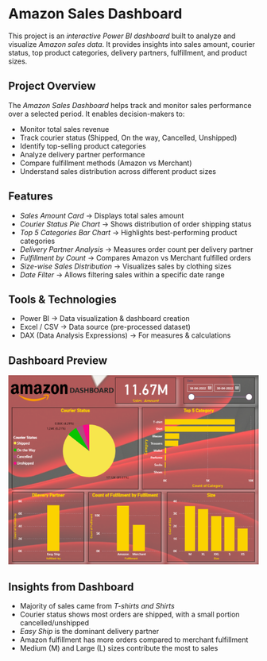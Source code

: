 
# Amazon Sales Dashboard

This project is an *interactive Power BI dashboard* built to analyze and visualize *Amazon sales data*.
It provides insights into sales amount, courier status, top product categories, delivery partners, fulfillment, and product sizes.


## Project Overview

The *Amazon Sales Dashboard* helps track and monitor sales performance over a selected period.
It enables decision-makers to:

* Monitor total sales revenue
* Track courier status (Shipped, On the way, Cancelled, Unshipped)
* Identify top-selling product categories
* Analyze delivery partner performance
* Compare fulfillment methods (Amazon vs Merchant)
* Understand sales distribution across different product sizes


## Features

* *Sales Amount Card* → Displays total sales amount
* *Courier Status Pie Chart* → Shows distribution of order shipping status
* *Top 5 Categories Bar Chart* → Highlights best-performing product categories
* *Delivery Partner Analysis* → Measures order count per delivery partner
* *Fulfillment by Count* → Compares Amazon vs Merchant fulfilled orders
* *Size-wise Sales Distribution* → Visualizes sales by clothing sizes
* *Date Filter* → Allows filtering sales within a specific date range


## Tools & Technologies

* Power BI → Data visualization & dashboard creation
* Excel / CSV → Data source (pre-processed dataset)
* DAX (Data Analysis Expressions) → For measures & calculations


## Dashboard Preview

![Amazon Dashboard](https://github.com/kaushikmanish34/Amazon-Sales-Dashboard/blob/main/Amazon%20Sales%20Report.png)


## Insights from Dashboard

* Majority of sales came from *T-shirts and Shirts*
* Courier status shows most orders are shipped, with a small portion cancelled/unshipped
* *Easy Ship* is the dominant delivery partner
* Amazon fulfillment has more orders compared to merchant fulfillment
* Medium (M) and Large (L) sizes contribute the most to sales


